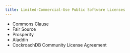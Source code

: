 ```yaml
---
title: Limited-Commercial-Use Public Software Licenses
---
```

- Commons Clause
- Fair Source
- Prosperity
- Aladdin
- CockroachDB Community License Agreement
